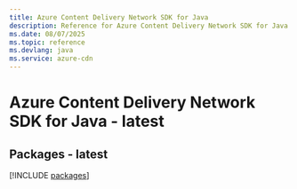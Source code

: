 ```yaml
---
title: Azure Content Delivery Network SDK for Java
description: Reference for Azure Content Delivery Network SDK for Java
ms.date: 08/07/2025
ms.topic: reference
ms.devlang: java
ms.service: azure-cdn
---
```

# Azure Content Delivery Network SDK for Java - latest
## Packages - latest
[!INCLUDE [packages](content-delivery-network-index.md)]